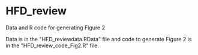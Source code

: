 # HFD_review
Data and R code for generating Figure 2

Data is in the "HFD_reviewdata.RData" file and code to generate Figure 2 is in the "HFD_review_code_Fig2.R" file. 
